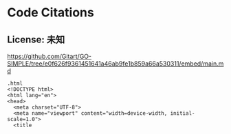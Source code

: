 # Code Citations

## License: 未知
https://github.com/Gitart/GO-SIMPLE/tree/e0f626f9361451641a46ab9fe1b859a66a530311/embed/main.md

```
.html
<!DOCTYPE html>
<html lang="en">
<head>
  <meta charset="UTF-8">
  <meta name="viewport" content="width=device-width, initial-scale=1.0">
  <title
```

